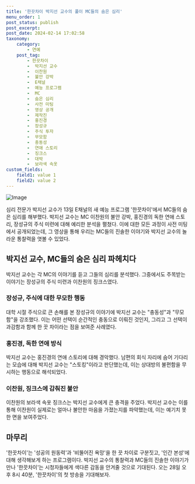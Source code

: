 ```yaml
---
title: '한끗차이 박지선 교수의 풀이 MC들의 숨은 심리'
menu_order: 1
post_status: publish
post_excerpt: 
post_date: 2024-02-14 17:02:58
taxonomy:
    category:
        - 연예
    post_tag:
        - 한끗차이
        -  박지선 교수
        -  이찬원
        -  불안 강박
        -  E채널
        -  예능 프로그램
        -  MC
        -  숨은 심리
        -  사전 미팅
        -  영상 공개
        -  제작진
        -  홍진경
        -  장성규
        -  주식 투자
        -  무모함
        -  충동성
        -  연애 스토리
        -  징크스
        -  대박
        -  보라색 속옷
custom_fields:
    field1: value 1
    field2: value 2
---
```


![Image](https://ssl.pstatic.net/mimgnews/image/421/2024/02/13/0007348894_001_20240213173120014.jpg?type=w540)

심리 전문가 박지선 교수가 13일 E채널의 새 예능 프로그램 '한끗차이'에서 MC들의 숨은 심리를 해부했다. 박지선 교수는 MC 이찬원의 불안 강박, 홍진경의 독한 연애 스토리, 장성규의 주식 미련에 대해 예리한 분석을 펼쳤다. 이에 대한 모든 과정이 사전 미팅에서 공개되었는데, 그 영상을 통해 우리는 MC들의 진솔한 이야기와 박지선 교수의 놀라운 통찰력을 엿볼 수 있었다.
## 박지선 교수, MC들의 숨은 심리 파헤치다
박지선 교수는 각 MC의 이야기를 듣고 그들의 심리를 분석했다. 그중에서도 주목받는 이야기는 장성규의 주식 미련과 이찬원의 징크스였다.
### 장성규, 주식에 대한 무모한 행동
대학 시절 주식으로 큰 손해를 본 장성규의 이야기에 박지선 교수는 "충동성"과 "무모함"을 강조했다. 이는 어떤 선택이 순간적인 충동으로 이뤄진 것인지, 그리고 그 선택이 과감함과 함께 한 끗 차이라는 점을 보여준 사례였다.
### 홍진경, 독한 연애 방식
박지선 교수는 홍진경의 연애 스토리에 대해 경악했다. 남편의 회식 자리에 숨어 기다리는 모습에 대해 박지선 교수는 "스토킹"이라고 판단했는데, 이는 상대방의 불편함을 무시하는 행동으로 해석되었다.
### 이찬원, 징크스에 감춰진 불안
이찬원의 보라색 속옷 징크스는 박지선 교수에게 큰 충격을 주었다. 박지선 교수는 이를 통해 이찬원이 실제로는 얼마나 불안한 마음을 가졌는지를 파악했는데, 이는 예기치 못한 면을 보여주었다.
## 마무리
'한끗차이'는 '성공의 원동력'과 '비뚤어진 욕망'을 한 끗 차이로 구분짓고, '인간 본성'에 대해 생각해보게 하는 프로그램이다. 박지선 교수의 통찰력과 MC들의 진솔한 이야기가 만나 '한끗차이'는 시청자들에게 색다른 감동을 안겨줄 것으로 기대된다. 오는 28일 오후 8시 40분, '한끗차이'의 첫 방송을 기대해보자.
